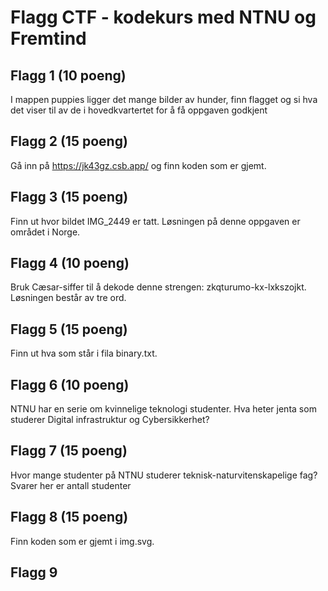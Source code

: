# Flagg CTF - kodekurs med NTNU og Fremtind

## Flagg 1 (10 poeng)

I mappen puppies ligger det mange bilder av hunder, finn flagget og si hva det viser til av de i hovedkvartertet for å få oppgaven godkjent

## Flagg 2 (15 poeng)

Gå inn på https://jk43gz.csb.app/ og finn koden som er gjemt.

## Flagg 3 (15 poeng)

Finn ut hvor bildet IMG_2449 er tatt. Løsningen på denne oppgaven er området i Norge.

## Flagg 4 (10 poeng)

Bruk Cæsar-siffer til å dekode denne strengen: zkqturumo-kx-lxkszojkt. Løsningen består av tre ord.

## Flagg 5 (15 poeng)

Finn ut hva som står i fila binary.txt.

## Flagg 6 (10 poeng)

NTNU har en serie om kvinnelige teknologi studenter. Hva heter jenta som studerer Digital infrastruktur og Cybersikkerhet?

## Flagg 7 (15 poeng)

Hvor mange studenter på NTNU studerer teknisk-naturvitenskapelige fag? Svarer her er antall studenter

## Flagg 8 (15 poeng)

Finn koden som er gjemt i img.svg.

## Flagg 9
